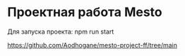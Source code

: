 # Проектная работа Mesto

Для запуска проекта: npm run start

https://github.com/Aodhogane/mesto-project-ff/tree/main